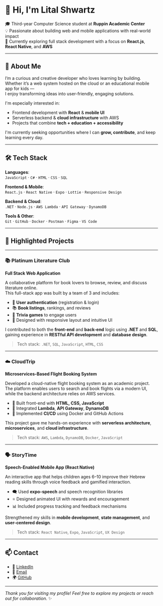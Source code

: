 # 👋 Hi, I'm Lital Shwartz

🎓 Third-year Computer Science student at **Ruppin Academic Center**  
💡 Passionate about building web and mobile applications with real-world impact  
🌱 Currently exploring full stack development with a focus on **React.js**, **React Native**, and **AWS**

---

## 🧠 About Me

I’m a curious and creative developer who loves learning by building.  
Whether it’s a web system hosted on the cloud or an educational mobile app for kids —  
I enjoy transforming ideas into user-friendly, engaging solutions.

I'm especially interested in:

- Frontend development with **React** & **mobile UI**
- Serverless backend & **cloud infrastructure** with AWS
- Projects that combine **tech + education + accessibility**

I'm currently seeking opportunities where I can **grow, contribute**, and keep learning every day.

---

## 🛠️ Tech Stack

**Languages**:  
`JavaScript` · `C#` · `HTML` · `CSS` · `SQL`

**Frontend & Mobile**:  
`React.js` · `React Native` · `Expo` · `Lottie` · `Responsive Design`

**Backend & Cloud**:  
`.NET` · `Node.js` · `AWS Lambda` · `API Gateway` · `DynamoDB`

**Tools & Other**:  
`Git` · `GitHub` · `Docker` · `Postman` · `Figma` · `VS Code`

---

## 🌟 Highlighted Projects

---

### 📚 **Platinum Literature Club**  
**Full Stack Web Application**

A collaborative platform for book lovers to browse, review, and discuss literature online.  
This full-stack app was built by a team of 3 and includes:

- 🔐 **User authentication** (registration & login)
- 📚 **Book listings**, rankings, and reviews
- 🧠 **Trivia games** to engage users
- 🎨 Designed with responsive layout and intuitive UI

I contributed to both the **front-end** and **back-end** logic using **.NET** and **SQL**, gaining experience in **RESTful API development** and **database design**.

> Tech stack: `.NET`, `SQL`, `JavaScript`, `HTML`, `CSS`

---

### ☁️ **CloudTrip**  
**Microservices-Based Flight Booking System**

Developed a cloud-native flight booking system as an academic project.  
The platform enables users to search and book flights via a modern UI, while the backend architecture relies on AWS services.

- 🛫 Built front-end with **HTML, CSS, JavaScript**
- 🧩 Integrated **Lambda**, **API Gateway**, **DynamoDB**
- 🔄 Implemented **CI/CD** using Docker and GitHub Actions

This project gave me hands-on experience with **serverless architecture**, **microservices**, and **cloud infrastructure**.

> Tech stack: `AWS`, `Lambda`, `DynamoDB`, `Docker`, `JavaScript`

---

### 🗣️ **StoryTime**  
**Speech-Enabled Mobile App (React Native)**

An interactive app that helps children ages 6–10 improve their Hebrew reading skills through voice feedback and gamified interaction.

- 🗨️ Used **expo-speech** and speech recognition libraries
- ⭐ Designed animated UI with rewards and encouragement
- 📊 Included progress tracking and feedback mechanisms

Strengthened my skills in **mobile development**, **state management**, and **user-centered design**.

> Tech stack: `React Native`, `Expo`, `JavaScript`, `UX Design`

---

## 📫 Contact

- 💼 [LinkedIn](https://linkedin.com/in/litalshwartz)  
- 📧 [Email](mailto:litals1379@walla.com)  
- 🌍 [GitHub](https://github.com/litals1379)

---

_Thank you for visiting my profile! Feel free to explore my projects or reach out for collaboration._ ✨
